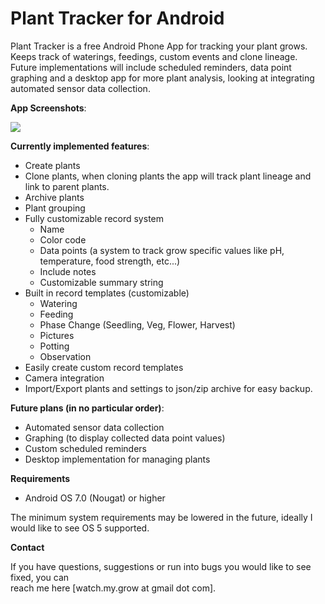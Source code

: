 # Plant Tracker for Android
Plant Tracker is a free Android Phone App for tracking your plant grows. Keeps track of waterings, feedings, custom events and clone lineage. Future implementations will include scheduled reminders, data point graphing and a desktop app for more plant analysis, looking at integrating automated sensor data collection.

__App Screenshots__:

<img src="https://github.com/nonsensicalthinking/planttracker/blob/master/screenshots/shot1.png" />

__Currently implemented features__:
* Create plants
* Clone plants, when cloning plants the app will track plant lineage and link to parent plants.
* Archive plants
* Plant grouping
* Fully customizable record system
    * Name
    * Color code
    * Data points (a system to track grow specific values like pH, temperature, food strength, etc...)
    * Include notes
    * Customizable summary string
* Built in record templates (customizable)
    * Watering
    * Feeding
    * Phase Change (Seedling, Veg, Flower, Harvest)
    * Pictures
    * Potting
    * Observation
* Easily create custom record templates
* Camera integration
* Import/Export plants and settings to json/zip archive for easy backup.

__Future plans (in no particular order)__:
* Automated sensor data collection
* Graphing (to display collected data point values)
* Custom scheduled reminders
* Desktop implementation for managing plants

__Requirements__
* Android OS 7.0 (Nougat) or higher

The minimum system requirements may be lowered in the future, ideally I would like to see OS 5 supported.

__Contact__

If you have questions, suggestions or run into bugs you would like to see fixed, you can</br> 
reach me here [watch.my.grow at gmail dot com].

